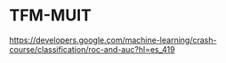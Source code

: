 # TFM-MUIT

https://developers.google.com/machine-learning/crash-course/classification/roc-and-auc?hl=es_419
